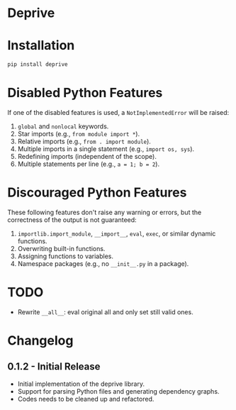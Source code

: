 # Deprive

# Installation

```bash
pip install deprive
```

# Disabled Python Features
If one of the disabled features is used, a `NotImplementedError` will be raised:
1. `global` and `nonlocal` keywords.
2. Star imports (e.g., `from module import *`).
3. Relative imports (e.g., `from . import module`).
4. Multiple imports in a single statement (e.g., `import os, sys`).
5. Redefining imports (independent of the scope).
6. Multiple statements per line (e.g., `a = 1; b = 2`).

# Discouraged Python Features
These following features don't raise any warning or errors, but the correctness of the output is not guaranteed:
1. `importlib.import_module`, `__import__`, `eval`, `exec`, or similar dynamic functions.
2. Overwriting built-in functions.
3. Assigning functions to variables.
4. Namespace packages (e.g., no `__init__.py` in a package).

# TODO
- Rewrite `__all__`: eval original all and only set still valid ones.

# Changelog

## 0.1.2 - Initial Release
- Initial implementation of the deprive library.
- Support for parsing Python files and generating dependency graphs.
- Codes needs to be cleaned up and refactored.